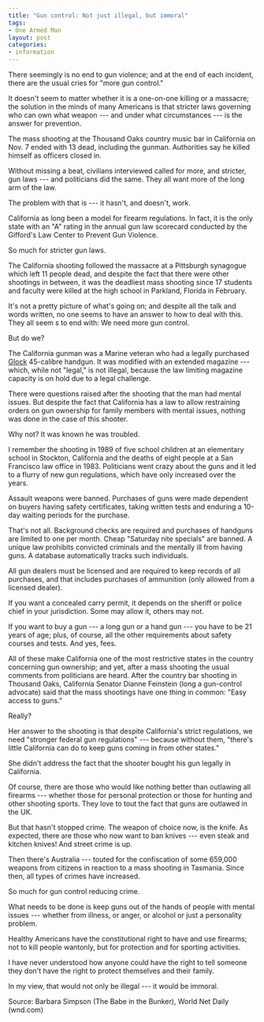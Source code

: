 ```yaml
---
title: "Gun control: Not just illegal, but immoral"
tags:
- One Armed Man
layout: post
categories:
- information
---
```


There seemingly is no end to gun violence; and at the end of each incident, there are the usual cries for "more gun control."

It doesn't seem to matter whether it is a one-on-one killing or a massacre; the solution in the minds of many Americans is that stricter laws governing who can own what weapon --- and under what circumstances --- is the answer for prevention.

The mass shooting at the Thousand Oaks country music bar in California on Nov. 7 ended with 13 dead, including the gunman. Authorities say he killed himself as officers closed in.

Without missing a beat, civilians interviewed called for more, and stricter, gun laws --- and politicians did the same. They all want more of the long arm of the law.

The problem with that is --- it hasn't, and doesn't, work.

California as long been a model for firearm regulations. In fact, it is the only state with an "A" rating in the annual gun law scorecard conducted by the Gifford's Law Center to Prevent Gun Violence.

So much for stricter gun laws.

The California shooting followed the massacre at a Pittsburgh synagogue which left 11 people dead, and despite the fact that there were other shootings in between, it was the deadliest mass shooting since 17 students and faculty were killed at the high school in Parkland, Florida in February.

It's not a pretty picture of what's going on; and despite all the talk and words written, no one seems to have an answer to how to deal with this. They all seem s to end with: We need more gun control.

But do we?

The California gunman was a Marine veteran who had a legally purchased [Glock](https://us.glock.com/) 45-calibre handgun. It was modified with an extended magazine --- which, while not "legal," is not illegal, because the law limiting magazine capacity is on hold due to a legal challenge.

There were questions raised after the shooting that the man had mental issues. But despite the fact that California has a law to allow restraining orders on gun ownership for family members with mental issues, nothing was done in the case of this shooter.

Why not? It was known he was troubled.

I remember the shooting in 1989 of five school children at an elementary school in Stockton, California and the deaths of eight people at a San Francisco law office in 1983. Politicians went crazy about the guns and it led to a flurry of new gun regulations, which have only increased over the years.

Assault weapons were banned. Purchases of guns were made dependent on buyers having safety certificates, taking written tests and enduring a 10-day waiting periods for the purchase.

That's not all. Background checks are required and purchases of handguns are limited to one per month. Cheap "Saturday nite specials" are banned. A unique law prohibits convicted criminals and the mentally ill from having guns. A database automatically tracks such individuals.

All gun dealers must be licensed and are required to keep records of all purchases, and that includes purchases of ammunition (only allowed from a licensed dealer).

If you want a concealed carry permit, it depends on the sheriff or police chief in your jurisdiction. Some may allow it, others may not.

If you want to buy a gun --- a long gun or a hand gun --- you have to be 21 years of age; plus, of course, all the other requirements about safety courses and tests. And yes, fees.

All of these make California one of the most restrictive states in the country concerning gun ownership; and yet, after a mass shooting the usual comments from politicians are heard. After the country bar shooting in Thousand Oaks, California Senator Dianne Feinstein (long a gun-control advocate) said that the mass shootings have one thing in common: "Easy access to guns."

Really?

Her answer to the shooting is that despite California's strict regulations, we need "stronger federal gun regulations" --- because without them, "there's little California can do to keep guns coming in from other states."

She didn't address the fact that the shooter bought his gun legally in California.

Of course, there are those who would like nothing better than outlawing all firearms --- whether those for personal protection or those for hunting and other shooting sports. They love to tout the fact that guns are outlawed in the UK.

But that hasn't stopped crime. The weapon of choice now, is the knife. As expected, there are those who now want to ban knives --- even steak and kitchen knives! And street crime is up.

Then there's Australia --- touted for the confiscation of some 659,000 weapons from citizens in reaction to a mass shooting in Tasmania. Since then, all types of crimes have increased.

So much for gun control reducing crime.

What needs to be done is keep guns out of the hands of people with mental issues --- whether from illness, or anger, or alcohol or just a personality problem.

Healthy Americans have the constitutional right to have and use firearms; not to kill people wantonly, but for protection and for sporting activities.

I have never understood how anyone could have the right to tell someone they don't have the right to protect themselves and their family.

In my view, that would not only be illegal --- it would be immoral.

Source: Barbara Simpson (The Babe in the Bunker), World Net Daily (wnd.com)
